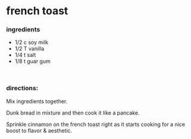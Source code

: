 # french toast

### ingredients
- 1/2 c soy milk
- 1/2 T vanilla
- 1/4 t salt
- 1/8 t guar gum

<br>

### directions:

Mix ingredients together.

Dunk bread in mixture and then cook it like a pancake.

Sprinkle cinnamon on the french toast right as it starts cooking for a nice boost to flavor & aesthetic.

